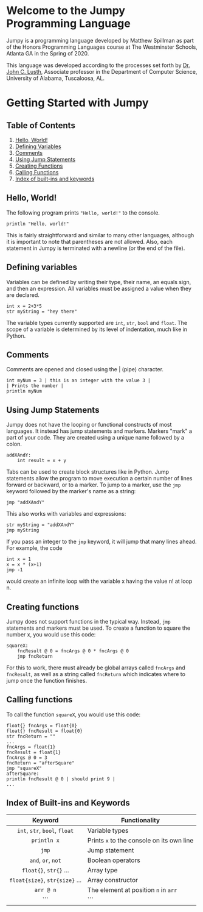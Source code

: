 # Welcome to the Jumpy Programming Language

Jumpy is a programming language developed by Matthew Spillman as part of the Honors Programming Languages course at The Westminster Schools, Atlanta GA in the Spring of 2020.

This language was developed according to the processes set forth by [Dr. John C. Lusth](https://eng.ua.edu/people/dr-john-lusth/), Associate professor in the Department of Computer Science, University of Alabama, Tuscaloosa, AL.

# Getting Started with Jumpy

## Table of Contents

1. [Hello, World!](#hello-world)
2. [Defining Variables](#defining-variables)
3. [Comments](#comments)
4. [Using Jump Statements](#using-jump-statements)
5. [Creating Functions](#creating-functions)
6. [Calling Functions](#calling-functions)
7. [Index of built-ins and keywords](#index-of-built-ins-and-keywords)

## Hello, World!

The following program prints `"Hello, world!"` to the console.

```
println "Hello, world!"
```

This is fairly straightforward and similar to many other languages, although it is important to note that parentheses are not allowed. Also, each statement in Jumpy is terminated with a newline (or the end of the file).

## Defining variables

Variables can be defined by writing their type, their name, an equals sign, and then an expression. All variables must be assigned a value when they are declared.

```
int x = 2+3*5
str myString = "hey there"
```

The variable types currently supported are `int`, `str`, `bool` and `float`. The scope of a variable is determined by its level of indentation, much like in Python.

## Comments

Comments are opened and closed using the | (pipe) character.
```
int myNum = 3 | this is an integer with the value 3 |
| Prints the number |
println myNum
```

## Using Jump Statements

Jumpy does not have the looping or functional constructs of most languages. It instead has jump statements and markers. Markers "mark" a part of your code. They are created using a unique name followed by a colon.

```
addXAndY:
    int result = x + y
```

Tabs can be used to create block structures like in Python. Jump statements allow the program to move execution a certain number of lines forward or backward, or to a marker. To jump to a marker, use the `jmp` keyword followed by the marker's name as a string:
```
jmp "addXAndY"
```

This also works with variables and expressions:
```
str myString = "addXAndY"
jmp myString
```

If you pass an integer to the `jmp` keyword, it will jump that many lines ahead. For example, the code
```
int x = 1
x = x * (x+1)
jmp -1
```

would create an infinite loop with the variable x having the value n! at loop n.

## Creating functions

Jumpy does not support functions in the typical way. Instead, `jmp` statements and markers must be used. To create a function to square the number x, you would use this code:

```
squareX:
    fncResult @ 0 = fncArgs @ 0 * fncArgs @ 0
    jmp fncReturn
```
For this to work, there must already be global arrays called `fncArgs` and `fncResult`, as well as a string called `fncReturn` which indicates where to jump once the function finishes.

## Calling functions

To call the function `squareX`, you would use this code:
```
float{} fncArgs = float{0}
float{} fncResult = float{0}
str fncReturn = ""
...
fncArgs = float{1}
fncResult = float{1}
fncArgs @ 0 = 3
fncReturn = "afterSquare"
jmp "squareX"
afterSquare:
println fncResult @ 0 | should print 9 |
...
```
## Index of Built-ins and Keywords

| Keyword | Functionality |
| :---: | --- |
| `int`, `str`, `bool`, `float` | Variable types |
| `println x` | Prints `x` to the console on its own line |
| `jmp` | Jump statement |
| `and`, `or`, `not` | Boolean operators |
| `float{}`, `str{}` ... | Array type |
| `float{size}`, `str{size}` ... | Array constructor |
| `arr @ n` | The element at position `n` in `arr` |
| ```|``` | Begins and ends a comment |
